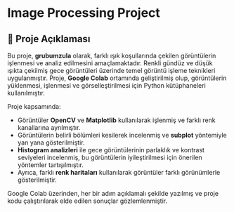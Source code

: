 # Image Processing Project

## 📝 Proje Açıklaması  
Bu proje, **grubumzula** olarak, farklı ışık koşullarında çekilen görüntülerin işlenmesi ve analiz edilmesini amaçlamaktadır. Renkli gündüz ve düşük ışıkta çekilmiş gece görüntüleri üzerinde temel görüntü işleme teknikleri uygulanmıştır. Proje, **Google Colab** ortamında geliştirilmiş olup, görüntülerin yüklenmesi, işlenmesi ve görselleştirilmesi için Python kütüphaneleri kullanılmıştır.

Proje kapsamında:

- Görüntüler **OpenCV** ve **Matplotlib** kullanılarak işlenmiş ve farklı renk kanallarına ayrılmıştır.  
- Görüntülerin belirli bölümleri kesilerek incelenmiş ve **subplot** yöntemiyle yan yana gösterilmiştir.  
- **Histogram analizleri** ile gece görüntülerinin parlaklık ve kontrast seviyeleri incelenmiş, bu görüntülerin iyileştirilmesi için önerilen yöntemler tartışılmıştır.  
- Ayrıca, farklı **renk haritaları** kullanılarak görüntüler farklı görünümlerle gösterilmiştir.  

Google Colab üzerinden, her bir adım açıklamalı şekilde yazılmış ve proje kodu çalıştırılarak elde edilen sonuçlar gözlemlenmiştir.
